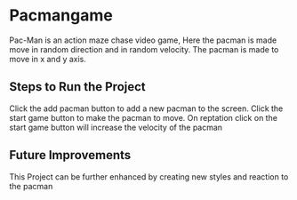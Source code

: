 # Pacmangame
Pac-Man is an action maze chase video game, Here the pacman is made move in random direction and in random velocity. The pacman is made to move in x and y axis.

## Steps to Run the Project
Click the add pacman button to add a new pacman to the screen. Click the start game button to make the pacman to move. On reptation click on the start game button will increase the velocity of the pacman

## Future Improvements
This Project can be further enhanced by creating new styles and reaction to the pacman
